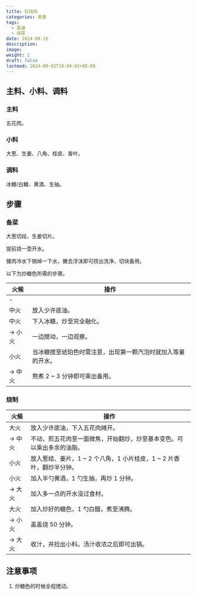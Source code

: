 ```yaml
---
title: 红烧肉
categories: 美食
tags:
  - 菜谱
  - 烧菜
date: 2024-08-16
description: 
image: 
weight: 1
draft: false
lastmod: 2024-09-02T10:04:02+08:00
---
```

## 主料、小料、调料

### 主料

五花肉。

### 小料

大葱、生姜、八角、桂皮、香叶。

### 调料

冰糖/白糖、黄酒、生抽。

## 步骤

### 备菜

大葱切段，生姜切片。

提前烧一壶开水。

猪肉冷水下锅焯一下水，撇去浮沫即可捞出洗净，切块备用。

以下为炒糖色所需的步骤。

| 火候    | 操作                             |
| ----- | ------------------------------ |
| -     |                                |
| 中火    | 放入少许底油。                        |
| 中火    | 下入冰糖，炒至完全融化。                   |
| -> 小火 | 一边搅动，一边观察。                     |
| 小火    | 当冰糖搅至琥珀色时需注意，出现第一颗汽泡时就加入等量的开水。 |
| -> 中火 | 熬煮 2 ~ 3 分钟即可乘出备用。             |

### 烧制



| 火候    | 操作                                        |
| ----- | ----------------------------------------- |
| 大火    | 放入少许底油，下入五花肉摊开。                           |
| -> 中火 | 不动，煎五花肉至一面微焦，开始翻炒，炒至基本变色。可以乘出多余的油脂。       |
| 小火    | 放入葱结、姜片，1 ~ 2 个八角，1 小片桂皮，1 ~ 2 片香叶，翻炒半分钟。 |
| 小火    | 加入半勺黄酒，1 勺生抽，再炒 1 分钟。                     |
| -> 大火 | 加入多一点的开水没过食材。                             |
| 大火    | 加入炒好的糖色，1 勺白醋，煮至沸腾。                       |
| -> 小火 | 盖盖烧 50 分钟。                                |
| -> 大火 | 收汁，并捡出小料。汤汁收浓之后即可出锅。                      |

## 注意事项

1. 炒糖色的时候全程搅动。



